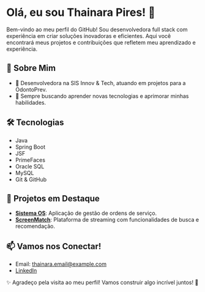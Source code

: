 # Olá, eu sou Thainara Pires! 👋

Bem-vindo ao meu perfil do GitHub! Sou desenvolvedora full stack com experiência em criar soluções inovadoras e eficientes. Aqui você encontrará meus projetos e contribuições que refletem meu aprendizado e experiência.

## 🚀 Sobre Mim

- 💼 Desenvolvedora na SIS Innov & Tech, atuando em projetos para a OdontoPrev.
- 🌱 Sempre buscando aprender novas tecnologias e aprimorar minhas habilidades.

## 🛠 Tecnologias

- Java
- Spring Boot
- JSF
- PrimeFaces
- Oracle SQL
- MySQL
- Git & GitHub

## 🌟 Projetos em Destaque

- **[Sistema OS](https://github.com/thainarapires/sistemaOS)**: Aplicação de gestão de ordens de serviço.
- **[ScreenMatch](https://github.com/thainarapires/screenmatch)**: Plataforma de streaming com funcionalidades de busca e recomendação.

## 📫 Vamos nos Conectar!

- Email: [thainara.email@example.com](mailto:thainara.email@example.com)
- [LinkedIn](https://www.linkedin.com/in/seu-linkedin/)

✨ Agradeço pela visita ao meu perfil! Vamos construir algo incrível juntos! 🚀
